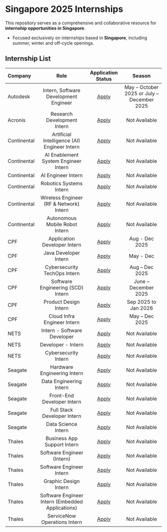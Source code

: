 <h1>Singapore 2025 Internships</h1>
 
This repository serves as a comprehensive and collaborative resource for **internship opportunities in Singapore**.

* Focused exclusively on internships based in **Singapore**, including summer, winter and off-cycle openings.

<h2>Internship List</h2>

<!-- prettier-ignore -->
| Company | Role | Application Status | Season |
|:---|:---:|:---:|:---:|
| Autodesk | Intern, Software Development Engineer | [Apply](https://autodesk.wd1.myworkdayjobs.com/en-US/uni/details/Intern--Software-Development-Engineer--PSET-IDL-ENG-_25WD85921) | May – October 2025 or July – December 2025 |
| Acronis | Research Development Intern | [Apply](https://www.acronis.com/en-sg/careers/job/?slug=R-100226&title=research-development-intern&department=research-and-development) | Not Available |
| Continental | Artificial Intelligence (AI) Engineer Intern | [Apply](https://jobs.continental.com/en/detail-page/job-detail/REF82508O-p-7dc6460be9406ed842c5e4f7d64acf52/artificial-intelligence-ai-engineer-intern-ida-2025-00027-/) | Not Available |
| Continental | AI Enablement System Engineer Intern | [Apply](https://jobs.continental.com/en/detail-page/job-detail/REF79009Q-p-5f8ae4ca8fe880265d39f9ac67f03588/ai-enablement-system-engineer-intern-ida2025-00005-/) | Not Available |
| Continental | AI Engineer Intern | [Apply](https://jobs.continental.com/en/detail-page/job-detail/REF77629T-p-5f8ae4ca8fe880265d39f9ac67f03588/ai-engineer-intern-ida2025-00008-/) | Not Available |
| Continental | Robotics Systems Intern | [Apply](https://jobs.continental.com/en/detail-page/job-detail/REF82510P-p-7dc6460be9406ed842c5e4f7d64acf52/robotics-systems-intern-ida-2025-00025-/) | Not Available |
| Continental | Wireless Engineer (RF & Network) Intern | [Apply](https://jobs.continental.com/en/detail-page/job-detail/REF68406O-p-7dc6460be9406ed842c5e4f7d64acf52/wireless-engineer-rf-network-intern-ida-2024-00089-/) | Not Available | Open |
| Continental | Autonomous Mobile Robot Intern | [Apply](https://jobs.continental.com/en/detail-page/job-detail/REF69867P-p-7dc6460be9406ed842c5e4f7d64acf52/autonomous-mobile-robot-intern-ida2024-00088-/) | Not Available |
| CPF | Application Developer Intern | [Apply](https://careers.cpf.gov.sg/job/2025-H2-Term-time-Internship-Application-Developer-Intern/1161-en_GB) | Aug - Dec 2025 |
| CPF | Java Developer Intern | [Apply](https://careers.cpf.gov.sg/job/2025-H2-Term-time-Internship-Java-Developer-Intern/1007-en_GB) | May - Dec |
| CPF | Cybersecurity TechOps Intern | [Apply](https://careers.cpf.gov.sg/job/2025-H2-Term-time-Internship-Cybersecurity-TechOps-Intern/1120-en_GB) | Aug – Dec 2025 |
| CPF | Software Engineering (SCD) Intern | [Apply](https://careers.cpf.gov.sg/job/2025-Summer-%2B-H2-Term-time-Internship-Software-Engineering-%28SCD%29-Intern/1162-en_GB) | June – December 2025 |
| CPF | Product Design Intern | [Apply](https://careers.cpf.gov.sg/job/2025-H2-Term-time-Internship-Product-Design-Intern/1153-en_GB) | Sep 2025 to Jan 2026 |
| CPF | Cloud Infra Engineer Intern | [Apply](https://careers.cpf.gov.sg/job/2025-H2-Term-time-Internship-Cloud-Infra-Engineer-Intern/1116-en_GB) | May – Dec 2025 |
| NETS | Intern - Software Developer | [Apply](https://careers.nets.com.sg/job/Braddell-Intern-Software-Developer/1060878466/) | Not Available |
| NETS | Developer - Intern | [Apply](https://careers.nets.com.sg/job/Ubix-Developer-Intern/1062860666/) | Not Available |
| NETS | Cybersecurity Intern | [Apply](https://careers.nets.com.sg/job/Braddell-Cybersecurity-Intern/1065701166/) | Not Available |
| Seagate | Hardware Engineering Intern | [Apply](https://seagatecareers.com/job/Shugart-Hardware-Engineering-Intern/1217461800/) | Not Available |
| Seagate | Data Engineering Intern | [Apply](https://seagatecareers.com/job/Shugart-Data-Engineering-Intern/1274190900/) | Not Available |
| Seagate | Front-End Developer Intern | [Apply](https://seagatecareers.com/job/Shugart-Front-End-Developer-Intern/1274190500/) | Not Available |
| Seagate | Full Stack Developer Intern | [Apply](https://seagatecareers.com/job/Shugart-Full-Stack-Developer-Intern/1268713600/) | Not Available |
| Seagate | Data Science Intern | [Apply](https://seagatecareers.com/job/Shugart-Data-Science-Intern/1268737800/) | Not Available |
| Thales | Business App Support Intern | [Apply](https://thales.wd3.myworkdayjobs.com/en-US/Careers/job/Singapore/Business-App-Support-Intern_R0184857) | Not Available |
| Thales | Software Engineer (Intern) | [Apply](https://thales.wd3.myworkdayjobs.com/en-US/Careers/job/Singapore/Software-Engineer--Intern-_R0283524) | Not Available |
| Thales | Software Engineer Intern | [Apply](https://thales.wd3.myworkdayjobs.com/en-US/Careers/job/SINGAPORE/Software-Engineer-Intern_R0269765) | Not Available |
| Thales | Graphic Design Intern | [Apply](https://thales.wd3.myworkdayjobs.com/en-US/Careers/job/Singapore---Suntec/Graphic-Design-Intern_R0287488) | Not Available |
| Thales | Software Engineer Intern (Embedded Applications) | [Apply](https://thales.wd3.myworkdayjobs.com/en-US/Careers/job/SINGAPORE/Software-Engineer--Intern---Embedded-Software-Application-_R0287112) | Not Available | 
| Thales | ServiceNow Operations Intern | [Apply](https://thales.wd3.myworkdayjobs.com/en-US/Careers/job/Singapore/ServiceNow-Operations-Intern_R0267588) | Not Available |

